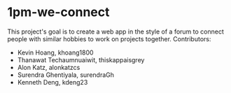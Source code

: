 # 1pm-we-connect
This project's goal is to create a web app in the style of a forum to connect people with similar hobbies to work on projects together.
Contributors:
- Kevin Hoang, khoang1800
- Thanawat Techaumnuaiwit, thiskappaisgrey
- Alon Katz, alonkatzcs
- Surendra Ghentiyala, surendraGh
- Kenneth Deng, kdeng23
